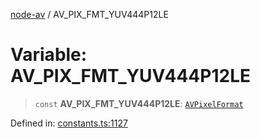 [node-av](../globals.md) / AV\_PIX\_FMT\_YUV444P12LE

# Variable: AV\_PIX\_FMT\_YUV444P12LE

> `const` **AV\_PIX\_FMT\_YUV444P12LE**: [`AVPixelFormat`](../type-aliases/AVPixelFormat.md)

Defined in: [constants.ts:1127](https://github.com/seydx/av/blob/f8631fc881b394300b1479f511d55cf1c370a87f/src/constants/constants.ts#L1127)
